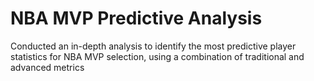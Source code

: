# NBA MVP Predictive Analysis
 Conducted an in-depth analysis to identify the most predictive player statistics for NBA MVP selection, using a combination of traditional and advanced metrics
